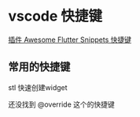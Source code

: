 # vscode 快捷键

[插件	Awesome Flutter Snippets 快捷键](https://marketplace.visualstudio.com/items?itemName=Nash.awesome-flutter-snippets)

## 常用的快捷键

stl  快速创建widget

还没找到 @override 这个的快捷键
